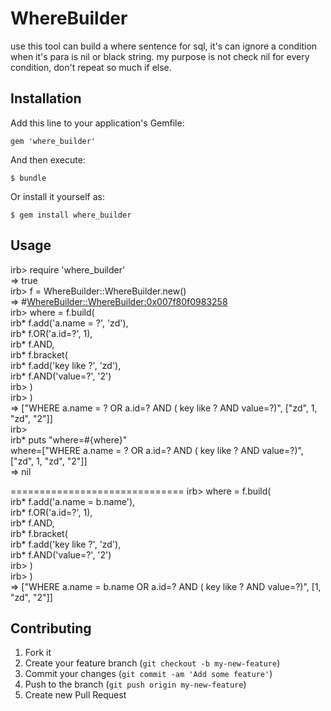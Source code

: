 
# WhereBuilder

  use this tool can build a where sentence for sql, it's can ignore a condition when it's para is nil or black string.
  my purpose is not check nil for every condition, don't repeat so much if else.

## Installation

Add this line to your application's Gemfile:

    gem 'where_builder'

And then execute:

    $ bundle

Or install it yourself as:

    $ gem install where_builder

## Usage


irb> require 'where_builder'       <br>
=> true       <br>
irb> f = WhereBuilder::WhereBuilder.new()       <br>
=> #<WhereBuilder::WhereBuilder:0x007f80f0983258>       <br>
irb> where = f.build(       <br>
irb*   f.add('a.name = ?', 'zd'),        <br>
irb*   f.OR('a.id=?', 1),        <br>
irb*   f.AND,       <br>
irb*   f.bracket(       <br>
irb*       f.add('key like ?', 'zd'),        <br>
irb*       f.AND('value=?', '2')       <br>
irb>     )       <br>
irb>   )       <br>
=> ["WHERE a.name = ? OR a.id=? AND ( key like ? AND value=?)", ["zd", 1, "zd", "2"]]       <br>
irb>        <br>
irb* puts "where=#{where}"       <br>
where=["WHERE a.name = ? OR a.id=? AND ( key like ? AND value=?)", ["zd", 1, "zd", "2"]]       <br>
=> nil       <br>

==============================
irb> where = f.build(       <br>
irb*   f.add('a.name = b.name'),        <br>
irb*   f.OR('a.id=?', 1),        <br>
irb*   f.AND,       <br>
irb*   f.bracket(       <br>
irb*       f.add('key like ?', 'zd'),        <br>
irb*       f.AND('value=?', '2')       <br>
irb>     )       <br>
irb>   )       <br>
=> ["WHERE a.name = b.name OR a.id=? AND ( key like ? AND value=?)", [1, "zd", "2"]]       <br>


## Contributing

1. Fork it
2. Create your feature branch (`git checkout -b my-new-feature`)
3. Commit your changes (`git commit -am 'Add some feature'`)
4. Push to the branch (`git push origin my-new-feature`)
5. Create new Pull Request

